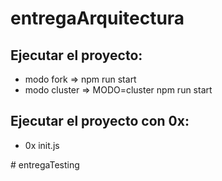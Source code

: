 # entregaArquitectura
## Ejecutar el proyecto:
- modo fork => npm run start
- modo cluster => MODO=cluster npm run start
## Ejecutar el proyecto con 0x:
- 0x init.js



#   e n t r e g a T e s t i n g  
 